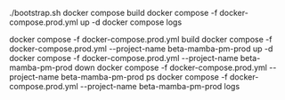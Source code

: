 ./bootstrap.sh
docker compose build
docker compose -f docker-compose.prod.yml up -d
docker compose logs

docker compose -f docker-compose.prod.yml build
docker compose -f docker-compose.prod.yml --project-name beta-mamba-pm-prod up -d
docker compose -f docker-compose.prod.yml --project-name beta-mamba-pm-prod down
docker compose -f docker-compose.prod.yml --project-name beta-mamba-pm-prod ps
docker compose -f docker-compose.prod.yml --project-name beta-mamba-pm-prod logs
